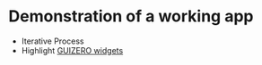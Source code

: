 # Demonstration of a working app
* Iterative Process
* Highlight [GUIZERO widgets](https://lawsie.github.io/guizero/about/)
